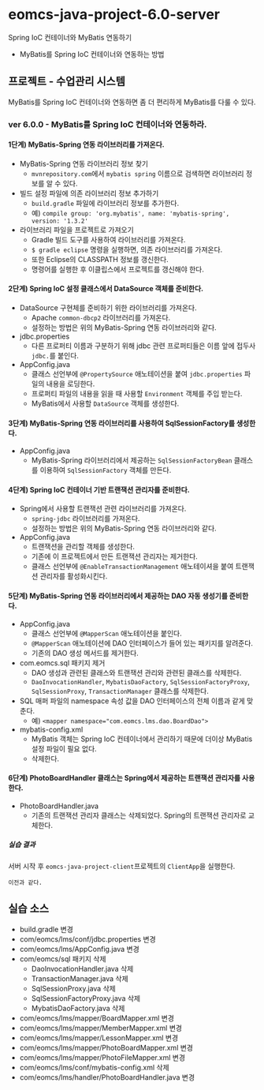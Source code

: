 # eomcs-java-project-6.0-server

Spring IoC 컨테이너와 MyBatis 연동하기

- MyBatis를 Spring IoC 컨테이너와 연동하는 방법


## 프로젝트 - 수업관리 시스템  

MyBatis를 Spring IoC 컨테이너와 연동하면 좀 더 편리하게 MyBatis를 다룰 수 있다.

### ver 6.0.0 - MyBatis를 Spring IoC 컨테이너와 연동하라.

#### 1단계) MyBatis-Spring 연동 라이브러리를 가져온다.

- MyBatis-Spring 연동 라이브러리 정보 찾기
    - `mvnrepository.com`에서 `mybatis spring` 이름으로 검색하면 라이브러리 정보를 알 수 있다.
- 빌드 설정 파일에 의존 라이브러리 정보 추가하기
    - `build.gradle` 파일에 라이브러리 정보를 추가한다.
    - 예) `compile group: 'org.mybatis', name: 'mybatis-spring', version: '1.3.2'`
- 라이브러리 파일을 프로젝트로 가져오기
    - Gradle 빌드 도구를 사용하여 라이브러리를 가져온다.
    - `$ gradle eclipse` 명령을 실행하면, 의존 라이브러리를 가져온다. 
    - 또한 Eclipse의 CLASSPATH 정보를 갱신한다.
    - 명령어를 실행한 후 이클립스에서 프로젝트를 갱신해야 한다.

#### 2단계) Spring IoC 설정 클래스에서 DataSource 객체를 준비한다.

- DataSource 구현체를 준비하기 위한 라이브러리를 가져온다.
    - Apache `common-dbcp2` 라이브러리를 가져온다.
    - 설정하는 방법은 위의 MyBatis-Spring 연동 라이브러리와 같다.
- jdbc.properties
    - 다른 프로퍼티 이름과 구분하기 위해 jdbc 관련 프로퍼티들은 이름 앞에 접두사 `jdbc.`를 붙인다. 
- AppConfig.java
    - 클래스 선언부에 `@PropertySource` 애노테이션을 붙여 `jdbc.properties` 파일의 내용을 로딩한다.
    - 프로퍼티 파일의 내용을 읽을 때 사용할 `Environment` 객체를 주입 받는다.
    - MyBatis에서 사용할 `DataSource` 객체를 생성한다.

#### 3단계) MyBatis-Spring 연동 라이브러리를 사용하여 SqlSessionFactory를 생성한다.

- AppConfig.java
    - MyBatis-Spring 라이브러리에서 제공하는 `SqlSessionFactoryBean` 클래스를 이용하여 `SqlSessionFactory` 객체를 만든다.

#### 4단계) Spring IoC 컨테이너 기반 트랜잭션 관리자를 준비한다.

- Spring에서 사용할 트랜잭션 관련 라이브러리를 가져온다.
    - `spring-jdbc` 라이브러리를 가져온다.
    - 설정하는 방법은 위의 MyBatis-Spring 연동 라이브러리와 같다.
- AppConfig.java
    - 트랜잭션을 관리할 객체를 생성한다.
    - 기존에 이 프로젝트에서 만든 트랜잭션 관리자는 제거한다.
    - 클래스 선언부에 `@EnableTransactionManagement` 애노테이셔을 붙여 트랜잭션 관리자를 활성화시킨다.

#### 5단계) MyBatis-Spring 연동 라이브러리에서 제공하는 DAO 자동 생성기를 준비한다.

- AppConfig.java
    - 클래스 선언부에 `@MapperScan` 애노테이션을 붙인다.
    - `@MapperScan` 애노테이션에 DAO 인터페이스가 들어 있는 패키지를 알려준다.
    - 기존의 DAO 생성 메서드를 제거한다.
- com.eomcs.sql 패키지 제거
    - DAO 생성과 관련된 클래스와 트랜잭션 관리와 관련된 클래스를 삭제한다.
    - `DaoInvocationHandler`, `MybatisDaoFactory`, `SqlSessionFactoryProxy`, `SqlSessionProxy`, `TransactionManager` 클래스를 삭제한다.
- SQL 매퍼 파일의 namespace 속성 값을 DAO 인터페이스의 전체 이름과 같게 맞춘다.
    - 예) `<mapper namespace="com.eomcs.lms.dao.BoardDao">`
- mybatis-config.xml
    - MyBatis 객체는 Spring IoC 컨테이너에서 관리하기 때문에 더이상 MyBatis 설정 파일이 필요 없다.
    - 삭제한다.


#### 6단계) PhotoBoardHandler 클래스는 Spring에서 제공하는 트랜잭션 관리자를 사용한다.

- PhotoBoardHandler.java
    - 기존의 트랜잭션 관리자 클래스는 삭제되었다. Spring의 트랜잭션 관리자로 교체한다.


##### 실습 결과

서버 시작 후 `eomcs-java-project-client`프로젝트의 `ClientApp`을 실행한다.
```
이전과 같다.
```

## 실습 소스

- build.gradle 변경
- com/eomcs/lms/conf/jdbc.properties 변경
- com/eomcs/lms/AppConfig.java 변경 
- com/eomcs/sql 패키지 삭제
    - DaoInvocationHandler.java 삭제
    - TransactionManager.java 삭제
    - SqlSessionProxy.java 삭제
    - SqlSessionFactoryProxy.java 삭제
    - MybatisDaoFactory.java 삭제
- com/eomcs/lms/mapper/BoardMapper.xml 변경
- com/eomcs/lms/mapper/MemberMapper.xml 변경
- com/eomcs/lms/mapper/LessonMapper.xml 변경
- com/eomcs/lms/mapper/PhotoBoardMapper.xml 변경
- com/eomcs/lms/mapper/PhotoFileMapper.xml 변경
- com/eomcs/lms/conf/mybatis-config.xml 삭제
- com/eomcs/lms/handler/PhotoBoardHandler.java 변경